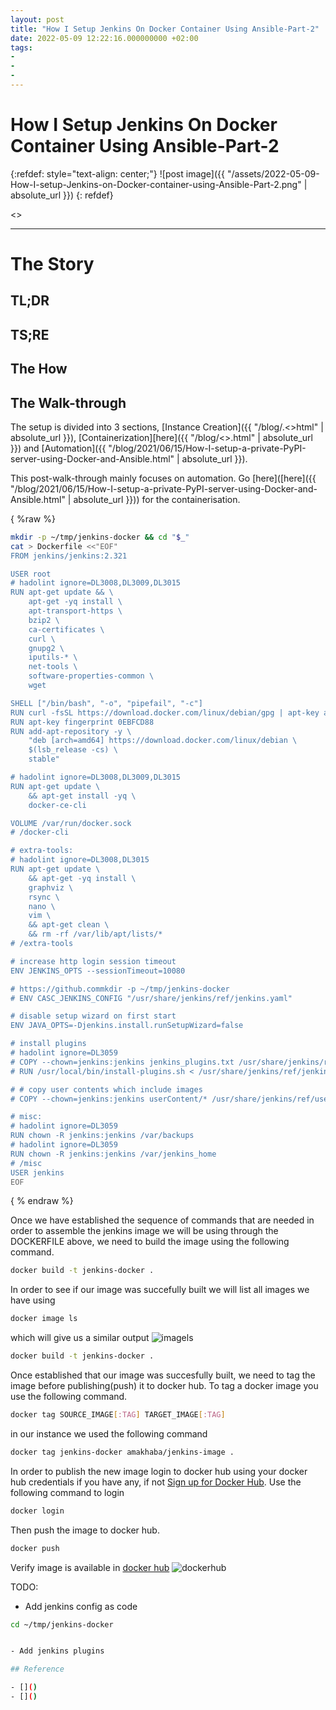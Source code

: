 ```yaml
---
layout: post
title: "How I Setup Jenkins On Docker Container Using Ansible-Part-2"
date: 2022-05-09 12:22:16.000000000 +02:00
tags:
-
-
-
---
```

# How I Setup Jenkins On Docker Container Using Ansible-Part-2

{:refdef: style="text-align: center;"}
![post image]({{ "/assets/2022-05-09-How-I-setup-Jenkins-on-Docker-container-using-Ansible-Part-2.png" | absolute_url }})
{: refdef}

<<TIME TO READ>>

---

# The Story

## TL;DR

## TS;RE

## The How

## The Walk-through

The setup is divided into 3 sections, [Instance Creation]({{ "/blog/.<>html" | absolute_url }}), [Containerization][here]({{ "/blog/<>.html" | absolute_url }}) and [Automation]({{ "/blog/2021/06/15/How-I-setup-a-private-PyPI-server-using-Docker-and-Ansible.html" | absolute_url }}).

This post-walk-through mainly focuses on automation. Go [here]([here]({{ "/blog/2021/06/15/How-I-setup-a-private-PyPI-server-using-Docker-and-Ansible.html" | absolute_url }})) for the containerisation.

{ %raw %}

```bash
mkdir -p ~/tmp/jenkins-docker && cd "$_"
cat > Dockerfile <<"EOF"
FROM jenkins/jenkins:2.321

USER root
# hadolint ignore=DL3008,DL3009,DL3015
RUN apt-get update && \
    apt-get -yq install \
    apt-transport-https \
    bzip2 \
    ca-certificates \
    curl \
    gnupg2 \
    iputils-* \
    net-tools \
    software-properties-common \
    wget

SHELL ["/bin/bash", "-o", "pipefail", "-c"]
RUN curl -fsSL https://download.docker.com/linux/debian/gpg | apt-key add -
RUN apt-key fingerprint 0EBFCD88
RUN add-apt-repository -y \
    "deb [arch=amd64] https://download.docker.com/linux/debian \
    $(lsb_release -cs) \
    stable"

# hadolint ignore=DL3008,DL3009,DL3015
RUN apt-get update \
    && apt-get install -yq \
    docker-ce-cli

VOLUME /var/run/docker.sock
# /docker-cli

# extra-tools:
# hadolint ignore=DL3008,DL3015
RUN apt-get update \
    && apt-get -yq install \
    graphviz \
    rsync \
    nano \
    vim \
    && apt-get clean \
    && rm -rf /var/lib/apt/lists/*
# /extra-tools

# increase http login session timeout
ENV JENKINS_OPTS --sessionTimeout=10080

# https://github.commkdir -p ~/tmp/jenkins-docker
# ENV CASC_JENKINS_CONFIG "/usr/share/jenkins/ref/jenkins.yaml"

# disable setup wizard on first start
ENV JAVA_OPTS=-Djenkins.install.runSetupWizard=false

# install plugins
# hadolint ignore=DL3059
# COPY --chown=jenkins:jenkins jenkins_plugins.txt /usr/share/jenkins/ref/jenkins_plugins.txt
# RUN /usr/local/bin/install-plugins.sh < /usr/share/jenkins/ref/jenkins_plugins.txt

# # copy user contents which include images
# COPY --chown=jenkins:jenkins userContent/* /usr/share/jenkins/ref/userContent/

# misc:
# hadolint ignore=DL3059
RUN chown -R jenkins:jenkins /var/backups
# hadolint ignore=DL3059
RUN chown -R jenkins:jenkins /var/jenkins_home
# /misc
USER jenkins
EOF

```

{ % endraw %}

Once we have established the sequence of commands that are needed in order to assemble the jenkins image we will be using through the DOCKERFILE above, we need to build the image using the following command.

```bash
docker build -t jenkins-docker .
```

In order to see if our image was succefully built we will list all images we have using

```bash
docker image ls
```

which will give us a similar output
![imagels](https://user-images.githubusercontent.com/31302703/167669477-92a28964-b0e2-4bee-aa77-9c630a043252.png)

```bash
docker build -t jenkins-docker .
```

Once established that our image was succesfully built, we need to tag the image before publishing(push) it to docker hub. To tag a docker image you use the following command.

```bash
docker tag SOURCE_IMAGE[:TAG] TARGET_IMAGE[:TAG]
```

in our instance we used the following command
```bash
docker tag jenkins-docker amakhaba/jenkins-image .
```

In order to publish the new image login to docker hub using your docker hub credentials if you have any, if not [Sign up for Docker Hub](https://hub.docker.com/signup). Use the following command to login

```bash
docker login
```

Then push the image to docker hub.
```bash
docker push
```

Verify image is available in [docker hub](https://hub.docker.com/)
![dockerhub](https://user-images.githubusercontent.com/31302703/167672477-d33d24cb-177e-4e97-80f8-a60233ff94d4.png)


TODO:

- Add jenkins config as code

```bash
cd ~/tmp/jenkins-docker


- Add jenkins plugins

## Reference

- []()
- []()
